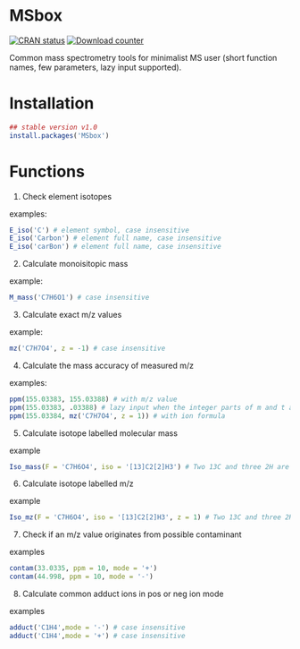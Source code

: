 # MSbox

[![CRAN status](http://www.r-pkg.org/badges/version/MSbox)](https://cran.r-project.org/package=MSbox) [![Download counter](http://cranlogs.r-pkg.org/badges/MSbox)](https://cran.r-project.org/package=MSbox)

Common mass spectrometry tools for minimalist MS user (short function names, few parameters, lazy input supported).

# Installation 

```r
## stable version v1.0
install.packages('MSbox')
```

# Functions

1. Check element isotopes

examples:

```r
E_iso('C') # element symbol, case insensitive
E_iso('Carbon') # element full name, case insensitive
E_iso('carBon') # element full name, case insensitive
```

2. Calculate monoisitopic mass

example:

```r
M_mass('C7H6O1') # case insensitive
```

3. Calculate exact m/z values

example:

```r
mz('C7H7O4', z = -1) # case insensitive
```

4. Calculate the mass accuracy of measured m/z

examples:

```r
ppm(155.03383, 155.03388) # with m/z value
ppm(155.03383, .03388) # lazy input when the integer parts of m and t are the same
ppm(155.03384, mz('C7H7O4', z = 1)) # with ion formula
```

5. Calculate isotope labelled molecular mass

example

```r
Iso_mass(F = 'C7H6O4', iso = '[13]C2[2]H3') # Two 13C and three 2H are labled. Case insensitive.
```

6. Calculate isotope labelled m/z

example

```r
Iso_mz(F = 'C7H6O4', iso = '[13]C2[2]H3', z = 1) # Two 13C and three 2H are labled. Case insensitive.
```

7. Check if an m/z value originates from possible contaminant

examples

```r
contam(33.0335, ppm = 10, mode = '+')
contam(44.998, ppm = 10, mode = '-')
```

8. Calculate common adduct ions in pos or neg ion mode

examples

```r
adduct('C1H4',mode = '-') # case insensitive
adduct('C1H4',mode = '+') # case insensitive
```

